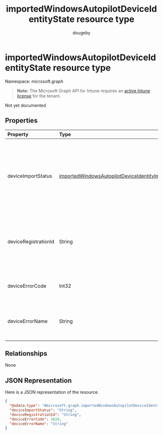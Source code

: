 ﻿---
title: "importedWindowsAutopilotDeviceIdentityState resource type"
description: "Not yet documented"
author: "dougeby"
localization_priority: Normal
ms.prod: "intune"
doc_type: resourcePageType
---

# importedWindowsAutopilotDeviceIdentityState resource type

Namespace: microsoft.graph

> **Note:** The Microsoft Graph API for Intune requires an [active Intune license](https://go.microsoft.com/fwlink/?linkid=839381) for the tenant.

Not yet documented

## Properties

| Property             | Type                                                                                                                                       | Description                                                                                                                         |
| :------------------- | :----------------------------------------------------------------------------------------------------------------------------------------- | :---------------------------------------------------------------------------------------------------------------------------------- |
| deviceImportStatus   | [importedWindowsAutopilotDeviceIdentityImportStatus](../resources/intune-enrollment-importedwindowsautopilotdeviceidentityimportstatus.md) | Device status reported by Device Directory Service(DDS). Possible values are: `unknown`, `pending`, `partial`, `complete`, `error`. |
| deviceRegistrationId | String                                                                                                                                     | Device Registration ID for successfully added device reported by Device Directory Service(DDS).                                     |
| deviceErrorCode      | Int32                                                                                                                                      | Device error code reported by Device Directory Service(DDS).                                                                        |
| deviceErrorName      | String                                                                                                                                     | Device error name reported by Device Directory Service(DDS).                                                                        |

## Relationships

None

## JSON Representation

Here is a JSON representation of the resource.

<!-- {
  "blockType": "resource",
  "@odata.type": "microsoft.graph.importedWindowsAutopilotDeviceIdentityState"
}
-->

```json
{
  "@odata.type": "#microsoft.graph.importedWindowsAutopilotDeviceIdentityState",
  "deviceImportStatus": "String",
  "deviceRegistrationId": "String",
  "deviceErrorCode": 1024,
  "deviceErrorName": "String"
}
```
